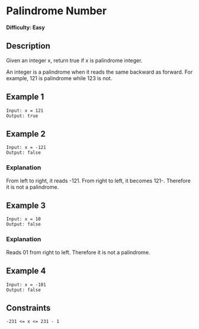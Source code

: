 # Palindrome Number

**Difficulty: Easy**

## Description

Given an integer x, return true if x is palindrome integer.

An integer is a palindrome when it reads the same backward as forward. For example, 121 is palindrome while 123 is not.

## Example 1

```
Input: x = 121
Output: true
```

## Example 2

```
Input: x = -121
Output: false
```

### Explanation

 From left to right, it reads -121. From right to left, it becomes 121-. Therefore it is not a palindrome.

## Example 3

```
Input: x = 10
Output: false
```

### Explanation

Reads 01 from right to left. Therefore it is not a palindrome.


## Example 4

```
Input: x = -101
Output: false
```

## Constraints

```
-231 <= x <= 231 - 1
```
